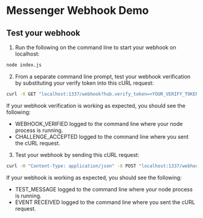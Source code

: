 Messenger Webhook Demo
======================
## Test your webhook
1. Run the following on the command line to start your webhook on localhost:
```bash
node index.js
```
2. From a separate command line prompt, test your webhook verification by substituting your verify token into this cURL request:
```bash
curl -X GET "localhost:1337/webhook?hub.verify_token=<YOUR_VERIFY_TOKEN>&hub.challenge=CHALLENGE_ACCEPTED&hub.mode=subscribe"
```
If your webhook verification is working as expected, you should see the following:
- WEBHOOK_VERIFIED logged to the command line where your node process is running.
- CHALLENGE_ACCEPTED logged to the command line where you sent the cURL request.

3. Test your webhook by sending this cURL request:
```bash
curl -H "Content-Type: application/json" -X POST "localhost:1337/webhook" -d '{"object": "page", "entry": [{"messaging": [{"message": "TEST_MESSAGE"}]}]}'
```
If your webhook is working as expected, you should see the following:
- TEST_MESSAGE logged to the command line where your node process is running.
- EVENT RECEIVED logged to the command line where you sent the cURL request.
